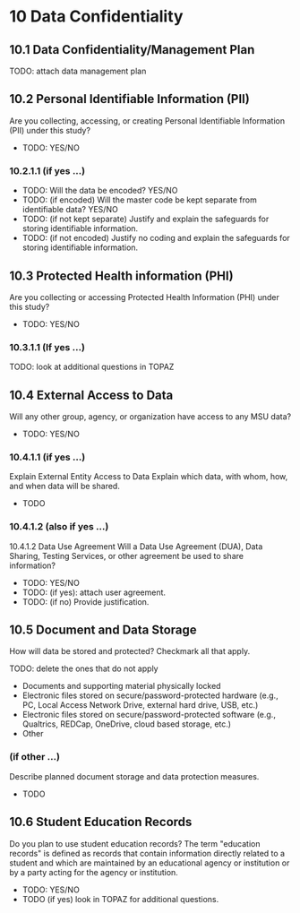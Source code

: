 # 10 Data Confidentiality

## 10.1 Data Confidentiality/Management Plan

TODO: attach data management plan

## 10.2 Personal Identifiable Information (PII)
Are you collecting, accessing, or creating Personal Identifiable Information (PII) under this study?

* TODO: YES/NO

### 10.2.1.1 (if yes ...)

* TODO: Will the data be encoded? YES/NO
* TODO: (if encoded) Will  the master code be kept separate from identifiable data? YES/NO
* TODO: (if not kept separate) Justify and explain the safeguards for storing identifiable information.
* TODO: (if not encoded) Justify no coding and explain the safeguards for storing identifiable information.

## 10.3 Protected Health information (PHI)
Are you collecting or accessing Protected Health Information (PHI) under this study?

* TODO: YES/NO

### 10.3.1.1 (If yes ...)
TODO: look at additional questions in TOPAZ

## 10.4 External Access to Data
Will any other group, agency, or organization have access to any MSU data?

* TODO: YES/NO

### 10.4.1.1 (if yes ...)
Explain External Entity Access to Data
Explain which data, with whom, how, and when data will be shared.

* TODO

### 10.4.1.2 (also if yes ...)
10.4.1.2
Data Use Agreement
Will a Data Use Agreement (DUA), Data Sharing, Testing Services, or other agreement be used to share information?

* TODO: YES/NO
* TODO: (if yes): attach user agreement.
* TODO: (if no) Provide justification.

## 10.5 Document and Data Storage
How will data be stored and protected? Checkmark all that apply.

TODO: delete the ones that do not apply

* Documents and supporting material physically locked
* Electronic files stored on secure/password-protected hardware (e.g., PC, Local Access Network Drive, external hard drive, USB, etc.)
* Electronic files stored on secure/password-protected software (e.g., Qualtrics, REDCap, OneDrive, cloud based storage, etc.)
* Other

### (if other ...)
Describe planned document storage and data protection measures.

* TODO

## 10.6 Student Education Records
Do you plan to use student education records? The term "education records" is defined as records that contain information directly related to a student and which are maintained by an educational agency or institution or by a party acting for the agency or institution.

* TODO: YES/NO
* TODO (if yes) look in TOPAZ for additional questions.
